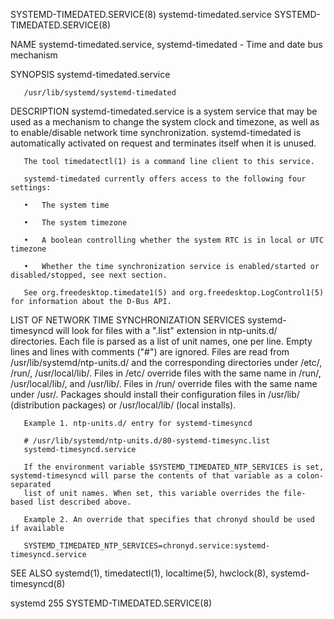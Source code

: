 SYSTEMD-TIMEDATED.SERVICE(8)					   systemd-timedated.service					  SYSTEMD-TIMEDATED.SERVICE(8)

NAME
       systemd-timedated.service, systemd-timedated - Time and date bus mechanism

SYNOPSIS
       systemd-timedated.service

       /usr/lib/systemd/systemd-timedated

DESCRIPTION
       systemd-timedated.service is a system service that may be used as a mechanism to change the system clock and timezone, as well as to enable/disable
       network time synchronization.  systemd-timedated is automatically activated on request and terminates itself when it is unused.

       The tool timedatectl(1) is a command line client to this service.

       systemd-timedated currently offers access to the following four settings:

       •   The system time

       •   The system timezone

       •   A boolean controlling whether the system RTC is in local or UTC timezone

       •   Whether the time synchronization service is enabled/started or disabled/stopped, see next section.

       See org.freedesktop.timedate1(5) and org.freedesktop.LogControl1(5) for information about the D-Bus API.

LIST OF NETWORK TIME SYNCHRONIZATION SERVICES
       systemd-timesyncd will look for files with a ".list" extension in ntp-units.d/ directories. Each file is parsed as a list of unit names, one per line.
       Empty lines and lines with comments ("#") are ignored. Files are read from /usr/lib/systemd/ntp-units.d/ and the corresponding directories under /etc/,
       /run/, /usr/local/lib/. Files in /etc/ override files with the same name in /run/, /usr/local/lib/, and /usr/lib/. Files in /run/ override files with
       the same name under /usr/. Packages should install their configuration files in /usr/lib/ (distribution packages) or /usr/local/lib/ (local installs).

       Example 1. ntp-units.d/ entry for systemd-timesyncd

	   # /usr/lib/systemd/ntp-units.d/80-systemd-timesync.list
	   systemd-timesyncd.service

       If the environment variable $SYSTEMD_TIMEDATED_NTP_SERVICES is set, systemd-timesyncd will parse the contents of that variable as a colon-separated
       list of unit names. When set, this variable overrides the file-based list described above.

       Example 2. An override that specifies that chronyd should be used if available

	   SYSTEMD_TIMEDATED_NTP_SERVICES=chronyd.service:systemd-timesyncd.service

SEE ALSO
       systemd(1), timedatectl(1), localtime(5), hwclock(8), systemd-timesyncd(8)

systemd 255															  SYSTEMD-TIMEDATED.SERVICE(8)
